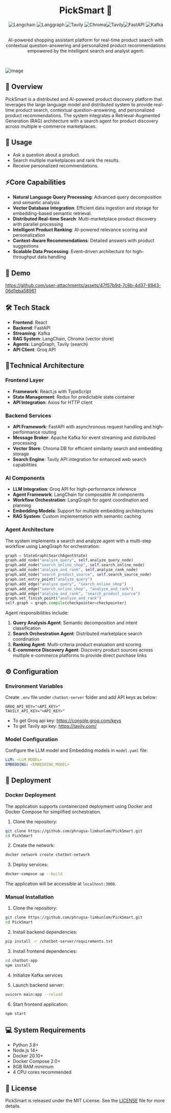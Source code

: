 <h1 align="center"> PickSmart 🛒 </h1>
<div align="center">
<img alt="Langchain" src="https://img.shields.io/badge/-Langchain-013243?style=flat&logo=langchain&logoColor=white"> <img alt="Langgraph" src="https://img.shields.io/badge/-Langgraph-013243?style=flat&logo=Langgraph&logoColor=white"> <img alt="Tavily" src="https://img.shields.io/badge/-Tavily-231F20?style=flat&logo=Tavily&logoColor=white"> <img alt="Chroma" src="https://img.shields.io/badge/-Chroma-231F20?style=flat&logo=chroma&logoColor=white"><img alt="Tavily" src="https://img.shields.io/badge/-Groq-231F20?style=flat&logo=Groq&logoColor=white"><img alt="FastAPI" src="https://img.shields.io/badge/-Fastapi-009688?style=flat&logo=Fastapi&logoColor=white"> <img alt="Kafka" src="https://img.shields.io/badge/-Kafka-231F20?style=flat&logo=kafka&logoColor=white">
</div>
<br>
<p align="center">
AI-powered shopping assistant platform for real-time product search with contextual question-answering and personalized product recommendations empowered by the intelligent search and analyst agent:
</p>
<br>

![image](https://github.com/user-attachments/assets/3d2d0ca7-cfa9-4fec-8b2c-c802e5134411)


## 📌 Overview

PickSmart is a distributed and AI-powered product discovery platform that leverages the large language model and distributed system to provide real-time product search, contextual question-answering, and personalized product recommendations. The system integrates a Retrieval-Augmented Generation (RAG) architecture with a search agent for product discovery across multiple e-commerce marketplaces.


## 🚀 Usage
- Ask a question about a product.
- Search multiple marketplaces and rank the results.
- Receive personalized recommendations.


## ⚡Core Capabilities

- **Natural Language Query Processing**: Advanced query decomposition and semantic analysis
- **Vector Database Integration**: Efficient data ingestion and storage for embedding-based semantic retrieval.
- **Distributed Real-time Search**: Multi-marketplace product discovery with parallel processing
- **Intelligent Product Ranking**: AI-powered relevance scoring and personalization
- **Context-Aware Recommendations**: Detailed answers with product suggestions
- **Scalable Data Processing**: Event-driven architecture for high-throughput data handling


## 🎥 Demo


https://github.com/user-attachments/assets/47f57b9d-7c8b-4d37-8943-06d1eba58961



## 🛠️ Tech Stack
- **Frontend**: React
- **Backend**: FastAPI
- **Streaming**: Kafka
- **RAG System**: LangChain, Chroma (vector store)
- **Agents**: LangGraph, Tavily (search)
- **API Client**: Groq API


## 📐Technical Architecture

### Frontend Layer
- **Framework**: React.js with TypeScript
- **State Management**: Redux for predictable state container
- **API Integration**: Axios for HTTP client

### Backend Services
- **API Framework**: FastAPI with asynchronous request handling and high-performance routing
- **Message Broker**: Apache Kafka for event streaming and distributed processing
- **Vector Store**: Chroma DB for efficient similarity search and embedding storage
- **Search Engine**: Tavily API integration for enhanced web search capabilities

### AI Components
- **LLM Integration**: Groq API for high-performance inference
- **Agent Framework**: LangChain for composable AI components
- **Workflow Orchestration**: LangGraph for agent coordination and planning
- **Embedding Models**: Support for multiple embedding architectures
- **RAG System**: Custom implementation with semantic caching

### Agent Architecture

The system implements a search and analyze agent with a multi-step workflow using LangGraph for orchestration:

```python
graph = StateGraph(SearchAgentState)
graph.add_node("analyze_query", self.analyze_query_node)
graph.add_node("search_online_shop", self.search_online_node)
graph.add_node("analyze_and_rank", self.analyze_rank_node)
graph.add_node("search_product_source", self.search_source_node)
graph.set_entry_point("analyze_query")
graph.add_edge("analyze_query", "search_online_shop")
graph.add_edge("search_online_shop", "analyze_and_rank")
graph.add_edge("analyze_and_rank", "search_product_source")
graph.set_finish_point("analyze_and_rank")
self.graph = graph.compile(checkpointer=checkpointer)
```

Agent responsibilities include:
1. **Query Analysis Agent**: Semantic decomposition and intent classification
2. **Search Orchestration Agent**: Distributed marketplace search coordination
3. **Ranking Agent**: Multi-criteria product evaluation and scoring
4. **E-commerce Discovery Agent**: Discovery product sources across multiple e-commerce platforms to provide direct purchase links
   
## ⚙️ Configuration

### Environment Variables
Create ```.env``` file under ```chatbot-server``` folder and add API keys as below:

```env
GROQ_API_KEY="<API_KEY>"
TAVILY_API_KEY="<API_KEY>"
```
- To get Groq api key: https://console.groq.com/keys
- To get Tavily api key: https://tavily.com/

### Model Configuration

Configure the LLM model and Embedding models in ```model.yaml``` file:
```yaml
LLM: <LLM_MODEL>
EMBEDDING: <EMBEDDING_MODEL>
```

## 🚢 Deployment

### Docker Deployment
The application supports containerized deployment using Docker and Docker Compose for simplified orchestration.

1. Clone the repository:
```bash
git clone https://github.com/phrugsa-limbunlom/PickSmart.git
cd PickSmart
```

2. Create the network:
```bash
docker network create chatbot-network
```

3. Deploy services:
```bash
docker-compose up --build
```

The application will be accessible at `localhost:3000`.

### Manual Installation

1. Clone the repository:
```bash
git clone https://github.com/phrugsa-limbunlom/PickSmart.git
cd PickSmart
```

2. Install backend dependencies:
```bash
pip install -r /chatbot-server/requirements.txt
```

3. Install frontend dependencies:
```bash
cd chatbot-app
npm install
```

4. Initialize Kafka services

5. Launch backend server:
```bash
uvicorn main:app --reload
```

6. Start frontend application:
```bash
npm start
```

## 💻 System Requirements
- Python 3.8+
- Node.js 14+
- Docker 20.10+
- Docker Compose 2.0+
- 8GB RAM minimum
- 4 CPU cores recommended

## 📜 License
PickSmart is released under the MIT License. See the [LICENSE](https://github.com/phrugsa-limbunlom/PickSmart/blob/main/LICENSE) file for more details.
